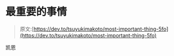 # 最重要的事情

> 原文:[https://dev.to/tsuyukimakoto/most-important-thing-5fo](https://dev.to/tsuyukimakoto/most-important-thing-5fo)

凯恩